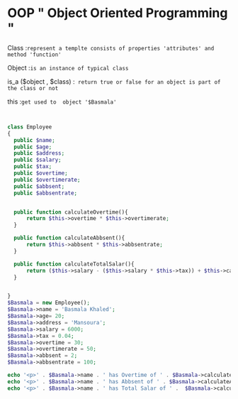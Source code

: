  # OOP " Object Oriented Programming "

 Class :` represent a templte consists of properties 'attributes' and method 'function' `

 Object :` is an instance of typical class `

 is_a ($object , $class) :` return true or false for an object is part of the class or not`

 this :` get used to  object '$Basmala' `



  ```php

 
 class Employee
 {
    public $name;
    public $age;
    public $address;
    public $salary;
    public $tax;
    public $overtime;
    public $overtimerate;
    public $abbsent;
    public $abbsentrate;


    public function calculateOvertime(){
        return $this->overtime * $this->overtimerate;
    }

    public function calculateAbbsent(){
        return $this->abbsent * $this->abbsentrate;
    }

    public function calculateTotalSalar(){
        return ($this->salary - ($this->salary * $this->tax)) + $this->calculateOvertime() - $this->calculateAbbsent();
    }


 }
 $Basmala = new Employee();
 $Basmala->name = 'Basmala Khaled';
 $Basmala->age= 20;
 $Basmala->address = 'Mansoura';
 $Basmala->salary = 6000;
 $Basmala->tax = 0.04;
 $Basmala->overtime = 30;
 $Basmala->overtimerate = 50;
 $Basmala->abbsent = 2;
 $Basmala->abbsentrate = 100;

 echo '<p>' . $Basmala->name . ' has Overtime of ' . $Basmala->calculateOvertime() . 'L.E </p>' ;
 echo '<p>' . $Basmala->name . ' has Abbsent of ' . $Basmala->calculateAbbsent() . 'L.E </p>' ;
 echo '<p>' . $Basmala->name . ' has Total Salar of ' .  $Basmala->calculateTotalSalar() . 'L.E </p>' ;
 
  ```
 
